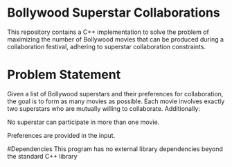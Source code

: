# Bollywood Superstar Collaborations
This repository contains a C++ implementation to solve the problem of maximizing the number of Bollywood movies that can be produced during a collaboration festival, adhering to superstar collaboration constraints.
# Problem Statement
Given a list of Bollywood superstars and their preferences for collaboration, the goal is to form as many movies as possible. Each movie involves exactly two superstars who are mutually willing to collaborate. Additionally:

No superstar can participate in more than one movie.

Preferences are provided in the input.

#Dependencies
This program has no external library dependencies beyond the standard C++ library
